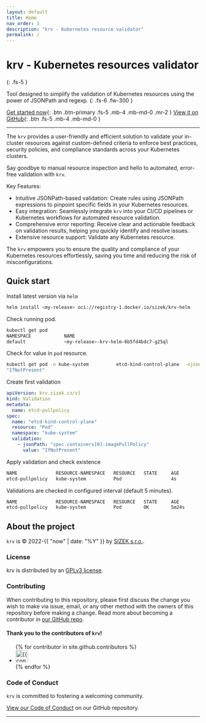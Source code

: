 ```yaml
---
layout: default
title: Home
nav_order: 1
description: "krv - Kubernetes resource validator"
permalink: /
---
```


# krv - Kubernetes resources validator

{: .fs-5 }

Tool designed to simplify the validation of Kubernetes resources using the power of JSONPath and regexp.
{: .fs-6 .fw-300 }

[Get started now](#quick-start){: .btn .btn-primary .fs-5 .mb-4 .mb-md-0 .mr-2 }
[View it on GitHub][krv repo]{: .btn .fs-5 .mb-4 .mb-md-0 }

---

 The `krv` provides a user-friendly and efficient solution to validate your in-cluster resources against custom-defined criteria to enforce best practices, security policies, and compliance standards across your Kubernetes clusters. 

Say goodbye to manual resource inspection and hello to automated, error-free validation with `krv`.

Key Features:

- Intuitive JSONPath-based validation: Create rules using JSONPath expressions to pinpoint specific fields in your Kubernetes resources.
- Easy integration: Seamlessly integrate `krv` into your CI/CD pipelines or Kubernetes workflows for automated resource validation.
- Comprehensive error reporting: Receive clear and actionable feedback on validation results, helping you quickly identify and resolve issues.
- Extensive resource support: Validate any Kubernetes resource.

The `krv` empowers you to ensure the quality and compliance of your Kubernetes resources effortlessly, saving you time and reducing the risk of misconfigurations.

## Quick start

Install latest version via `helm`

```bash
helm install <my-release> oci://registry-1.docker.io/sizek/krv-helm
```

Check running pod.

```bash
kubectl get pod
NAMESPACE            NAME                                                READY   STATUS    RESTARTS        AGE
default              <my-release>-krv-helm-6b5fd4bdc7-g25ql              1/1     Running   0               5h39m
```

Check for value in `pod` resource.

```bash
kubectl get pod -n kube-system          etcd-kind-control-plane  -ojson | jq '.spec.containers[0].imagePullPolicy'
"IfNotPresent"
```

Create first validation

```yaml
apiVersion: krv.sizek.cz/v1
kind: Validation
metadata:
  name: etcd-pullpolicy
spec:
  name: "etcd-kind-control-plane"
  resource: "Pod"
  namespace: "kube-system"
  validation:
    - jsonPath: "spec.containers[0].imagePullPolicy"
      value: "IfNotPresent"
```

Apply validation and check existence

```bash
NAME              RESOURCE-NAMESPACE   RESOURCE   STATE     AGE
etcd-pullpolicy   kube-system          Pod                  4s
```

Validations are checked in configured interval (default 5 minutes).


```bash
NAME              RESOURCE-NAMESPACE   RESOURCE   STATE     AGE
etcd-pullpolicy   kube-system          Pod        OK        5m24s
```

## About the project

`krv` is &copy; 2022-{{ "now" | date: "%Y" }} by [SIZEK s.r.o.](https://sizek.cz).

### License

krv is distributed by an [GPLv3 license](https://github.com/sizekcz/krv/tree/main/LICENSE.txt).

### Contributing

When contributing to this repository, please first discuss the change you wish to make via issue,
email, or any other method with the owners of this repository before making a change. Read more about becoming a contributor in [our GitHub repo](https://github.com/sizekcz/krv#contributing).

#### Thank you to the contributors of `krv`!

<ul class="list-style-none">
{% for contributor in site.github.contributors %}
  <li class="d-inline-block mr-1">
     <a href="{{ contributor.html_url }}"><img src="{{ contributor.avatar_url }}" width="32" height="32" alt="{{ contributor.login }}"></a>
  </li>
{% endfor %}
</ul>

### Code of Conduct

`krv` is committed to fostering a welcoming community.

[View our Code of Conduct](https://github.com/sizekcz/krv/tree/main/docs/CODE_OF_CONDUCT.md) on our GitHub repository.

---
[krv repo]: https://github.com/sizekcz/krv

